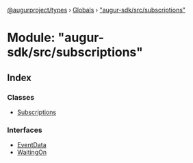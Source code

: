 [@augurproject/types](../README.md) › [Globals](../globals.md) › ["augur-sdk/src/subscriptions"](_augur_sdk_src_subscriptions_.md)

# Module: "augur-sdk/src/subscriptions"

## Index

### Classes

* [Subscriptions](../classes/_augur_sdk_src_subscriptions_.subscriptions.md)

### Interfaces

* [EventData](../interfaces/_augur_sdk_src_subscriptions_.eventdata.md)
* [WaitingOn](../interfaces/_augur_sdk_src_subscriptions_.waitingon.md)
